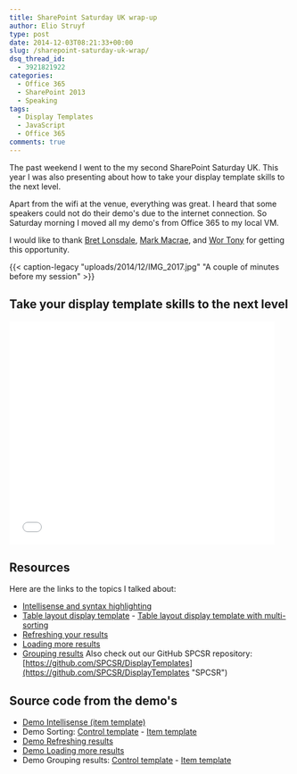 ```yaml
---
title: SharePoint Saturday UK wrap-up
author: Elio Struyf
type: post
date: 2014-12-03T08:21:33+00:00
slug: /sharepoint-saturday-uk-wrap/
dsq_thread_id:
  - 3921821922
categories:
  - Office 365
  - SharePoint 2013
  - Speaking
tags:
  - Display Templates
  - JavaScript
  - Office 365
comments: true
---
```


The past weekend I went to the my second SharePoint Saturday UK. This year I was also presenting about how to take your display template skills to the next level.

Apart from the wifi at the venue, everything was great. I heard that some speakers could not do their demo's due to the internet connection. So Saturday morning I moved all my demo's from Office 365 to my local VM.

I would like to thank [Bret Lonsdale](https://twitter.com/brettlonsdale "Brett Lonsdale"), [Mark Macrae](https://twitter.com/m_macrae "Mark Macrae"), and [Wor Tony](https://twitter.com/WorTony "Wor Tony") for getting this opportunity.

{{< caption-legacy "uploads/2014/12/IMG_2017.jpg" "A couple of minutes before my session" >}}

## Take your display template skills to the next level

<iframe width="476" height="400" src="//www.slideshare.net/slideshow/embed_code/42293353" frameborder="0" marginwidth="0" marginheight="0" scrolling="no"></iframe>

## Resources

Here are the links to the topics I talked about:

*   [Intellisense and syntax highlighting](https://www.eliostruyf.com/get-javascript-intellisense-syntax-highlighting-html-display-templates/ "How to get JavaScript intellisense and syntax highlighting in HTML display templates")
*   [Table layout display template](https://www.eliostruyf.com/table-layout-display-template-with-managed-property-sorting/ "Table layout display template with managed property sorting") - [Table layout display template with multi-sorting](https://www.eliostruyf.com/add-multi-sorting-managed-properties-display-templates/ "How to add multi-sorting of managed properties in your display templates")
*   [Refreshing your results](https://www.eliostruyf.com/automatically-update-refresh-results-display-templates/ "Automatically update / refresh results in display templates")
*   [Loading more results](https://www.eliostruyf.com/create-a-load-more-results-link-button-for-the-content-search-web-part/ "Create a Load More Results Link / Button for the Content Search Web Part (Display Template\)")
*   [Grouping results](https://www.eliostruyf.com/grouping-search-results-with-display-templates-for-the-cswp/ "Grouping search results with display templates for the CSWP")
Also check out our GitHub SPCSR repository: [https://github.com/SPCSR/DisplayTemplates](https://github.com/SPCSR/DisplayTemplates "SPCSR")

## Source code from the demo's

*   [Demo Intellisense (item template)](https://gist.github.com/estruyf/ad4f759321e2d9c16882 "SPSUK Demo Intellisense \(item template\)")
*   Demo Sorting: [Control template](https://gist.github.com/estruyf/9bd3fad82be77978c99c "SPSUK Demo Sorting \(Control template\)") - [Item template](https://gist.github.com/estruyf/bee868550eeb46710b42 "SPSUK Demo Sorting \(Item template\)")
*   [Demo Refreshing results](https://gist.github.com/01ecd39b249fec534ae8 "SPSUK Demo Refreshing results \(Control template\)")
*   [Demo Loading more results](https://gist.github.com/0425b69d2cc602448d43 "SPSUK Demo Loading more results \(Control Template\)")
*   Demo Grouping results: [Control template](https://gist.github.com/b4986935fc522f6dfac2 "SPSUK Demo Grouping \(Control template\)") - [Item template](https://gist.github.com/4a76990ccd76eb32e8eb "SPSUK Demo Grouping \(Item template\)")